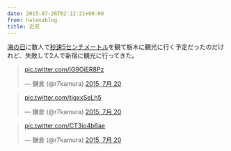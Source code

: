 ```yaml
---
date: 2015-07-26T02:12:21+09:00
from: hatenablog
title: 近況
---
```


<p><a class="keyword" href="http://d.hatena.ne.jp/keyword/%B3%A4%A4%CE%C6%FC">海の日</a>に数人で<a class="keyword" href="http://d.hatena.ne.jp/keyword/%C9%C3%C2%AE5%A5%BB%A5%F3%A5%C1%A5%E1%A1%BC%A5%C8%A5%EB">秒速5センチメートル</a>を観て栃木に観光に行く予定だったのだけれど、失敗して2人で新宿に観光に行ってきた。</p>

<p><blockquote class="twitter-tweet" lang="ja"><p lang="und" dir="ltr"><a href="http://t.co/iG9OiER8Pz">pic.twitter.com/iG9OiER8Pz</a></p>&mdash; 鎌倉 (@r7kamura) <a href="https://twitter.com/r7kamura/status/623048653423292416">2015, 7月 20</a></blockquote><script async src="//platform.twitter.com/widgets.js" charset="utf-8"></script>
<blockquote class="twitter-tweet" lang="ja"><p lang="und" dir="ltr"><a href="http://t.co/tjgxxSeLh5">pic.twitter.com/tjgxxSeLh5</a></p>&mdash; 鎌倉 (@r7kamura) <a href="https://twitter.com/r7kamura/status/623053601686982656">2015, 7月 20</a></blockquote><script async src="//platform.twitter.com/widgets.js" charset="utf-8"></script>
<blockquote class="twitter-tweet" lang="ja"><p lang="und" dir="ltr"><a href="http://t.co/CT3io4b6ae">pic.twitter.com/CT3io4b6ae</a></p>&mdash; 鎌倉 (@r7kamura) <a href="https://twitter.com/r7kamura/status/623054638418300928">2015, 7月 20</a></blockquote><script async src="//platform.twitter.com/widgets.js" charset="utf-8"></script></p>

